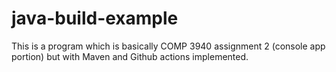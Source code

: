 # java-build-example

This is a program which is basically COMP 3940 assignment 2 (console app portion) but with Maven and Github actions implemented.
